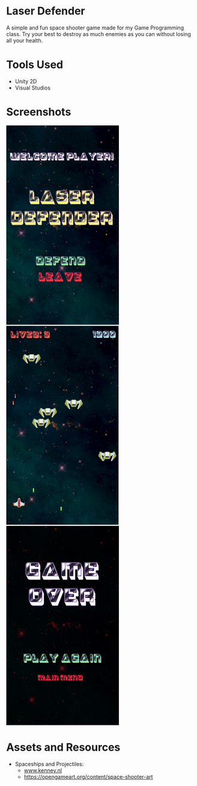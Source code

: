 # Laser Defender
A simple and fun space shooter game made for my Game Programming class. Try your best to destroy as much enemies as you can without losing all your health.

# Tools Used
- Unity 2D
- Visual Studios

# Screenshots

<img src = "https://github.com/Onionie/LaserDefender/blob/main/Screenshots/MainMenu.PNG" width = "300"> <img src = "https://github.com/Onionie/LaserDefender/blob/main/Screenshots/inGame.PNG" width = "299"> <img src = "https://github.com/Onionie/LaserDefender/blob/main/Screenshots/GameOver.PNG" width = "300">

# Assets and Resources
- Spaceships and Projectiles:
  - www.kenney.nl
  - https://opengameart.org/content/space-shooter-art

